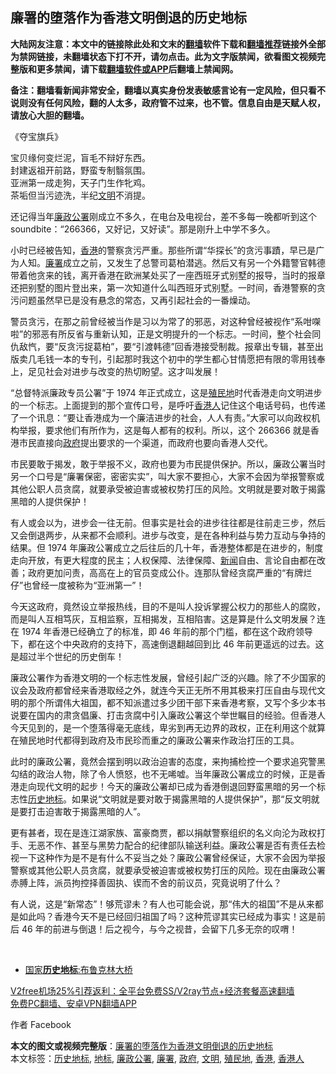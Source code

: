  <h2>廉署的堕落作为香港文明倒退的历史地标</h2> <p class="notice"><b>大陆网友注意：本文中的链接除此处和文末的<a href="https://github.com/bannedbook/fanqiang" >翻墙</a>软件下载和<a href="https://github.com/killgcd/justmysocks/blob/master/README.md">翻墙推荐</a>链接外全部为禁网链接，未翻墙状态下打不开，请勿点击。此为文字版禁闻，欲看图文视频完整版和更多禁闻，请下载<a href="https://github.com/bannedbook/fanqiang">翻墙软件或APP</a>后翻墙上禁闻网。</p><p>备注：翻墙看新闻非常安全，翻墙以真实身份发表敏感言论有一定风险，但只看不说则没有任何风险，翻的人太多，政府管不过来，也不管。信息自由是天赋人权，请放心大胆的翻墙。</b></p>  <div class="entry">  <p>《夺宝旗兵》</p> <p>宝贝缘何变烂泥，盲毛不辩好东西。<br /> 封建返祖开前路，野蛮专制翳氛围。<br /> 亚洲第一成走狗，天子门生作牝鸡。<br /> 茶垢但当污迹洗，半纪<a href="https://www.bannedbook.org/bnews/tag/%E6%96%87%E6%98%8E/" class="st_tag internal_tag" rel="tag" title="标签 文明 下的日志">文明</a>不消提。</p> <p>还记得当年<a href="https://www.bannedbook.org/bnews/tag/%e5%bb%89%e6%94%bf%e5%85%ac%e7%bd%b2/" class="st_tag internal_tag" rel="tag" title="标签 廉政公署 下的日志">廉政公署</a>刚成立不多久，在电台及电视台，差不多每一晚都听到这个 soundbite：“266366，又好记，又好读”。那是刚升上中学不多久。</p>  <p>小时已经被告知，<a href="https://www.bannedbook.org/bnews/tag/%e9%a6%99%e6%b8%af/" class="st_tag internal_tag" rel="tag" title="标签 香港 下的日志">香港</a>的警察贪污严重。那些所谓“华探长”的贪污事蹟，早已是广为人知。<a href="https://www.bannedbook.org/bnews/tag/%e5%bb%89%e7%bd%b2/" class="st_tag internal_tag" rel="tag" title="标签 廉署 下的日志">廉署</a>成立之前，又发生了总警司葛柏潜逃。然后又有另一个外籍警官韩德带着他贪来的钱，离开香港在欧洲某处买了一座西班牙式别墅的报导，当时的报章还把别墅的图片登出来，第一次知道什么叫西班牙式别墅。一时间，香港警察的贪污问题虽然早已是没有悬念的常态，又再引起社会的一番燥动。</p> <p>警员贪污，在那之前曾经被当作是习以为常了的邪恶，对这种曾经被视作“系咁㗎啦”的邪恶有所反省与重新认知，正是文明提升的一个标志。一时间，整个社会同仇敌忾，要“反贪污捉葛柏”，要“引渡韩德”回香港接受制裁。报章出专辑，甚至出版卖几毛钱一本的专刊，引起那时我这个初中的学生都心甘情愿把有限的零用钱奉上，足见社会对进步与改变的热切盼望。这才叫发展！</p> <p>“总督特派廉政专员公署”于 1974 年正式成立，这是<a href="https://www.bannedbook.org/bnews/tag/%E6%AE%96%E6%B0%91%E5%9C%B0/" class="st_tag internal_tag" rel="tag" title="标签 殖民地 下的日志">殖民地</a>时代香港走向文明进步的一个标志。上面提到的那个宣传口号，是呼吁<a href="https://www.bannedbook.org/bnews/tag/%E9%A6%99%E6%B8%AF%E4%BA%BA/" class="st_tag internal_tag" rel="tag" title="标签 香港人 下的日志">香港人</a>记住这个电话号码，也传递了一个讯息：“要让香港成为一个廉洁进步的社会，人人有责。”大家可以向政权机构举报，要求他们有所作为，这是每人都有的权利。所以，这个 266366 就是香港市民直接向<a href="https://www.bannedbook.org/bnews/tag/%e6%94%bf%e5%ba%9c/" class="st_tag internal_tag" rel="tag" title="标签 政府 下的日志">政府</a>提出要求的一个渠道，而政府也要向香港人交代。</p>  <p>市民要敢于揭发，敢于举报不义，政府也要为市民提供保护。所以，廉政公署当时另一个口号是“廉署保密，密密实实”，叫大家不要担心，大家不会因为举报警察或其他公职人员贪腐，就要承受被迫害或被权势打压的风险。文明就是要对敢于揭露黑暗的人提供保护！</p> <p>有人或会以为，进步会一往无前。但事实是社会的进步往往都是往前走三步，然后又会倒退两步，从来都不会顺利。进步与改变，是在各种利益与势力互动与争持的结果。但 1974 年廉政公署成立之后往后的几十年，香港整体都是在进步的，制度走向开放，有更大程度的民主；人权保障、法律保障、<span class='wp_keywordlink_affiliate'><a href="https://www.bannedbook.org/" title="新闻">新闻</a></span>自由、言论自由都在改善；政府更加问责，高高在上的官员变成公仆。连那队曾经贪腐严重的“有牌烂仔”也曾经一度被称为“亚洲第一”！</p> <p>今天这政府，竟然设立举报热线，目的不是叫人投诉掌握公权力的那些人的腐败，而是叫人互相笃灰，互相监察，互相揭发，互相陷害。这是算是什么文明发展？连在 1974 年香港已经确立了的标准，即 46 年前的那个门槛，都在这个政府领导下，都在这个中央政府的支持下，高速倒退翻越回到比 46 年前更遥远的过去。这是超过半个世纪的历史倒车！</p>  <p>廉政公署作为香港文明的一个标志性发展，曾经引起广泛的兴趣。除了不少国家的议会及政府都曾经来香港取经之外，就连今天正无所不用其极来打压自由与现代文明的那个所谓伟大祖国，都不知派遣过多少团干部下来香港考察，又写个多少本书说要在国内的肃贪倡廉、打击贪腐中引入廉政公署这个举世瞩目的经验。但香港人今天见到的，是一个堕落得毫无底线，卑劣到再无边界的政权，正在利用这个就算在殖民地时代都得到政府及市民珍而重之的廉政公署来作政治打压的工具。</p> <p>此时的廉政公署，竟然会摆到明以政治迫害的态度，来拘捕检控一个要求追究警黑勾结的政治人物，除了令人愤怒，也不无唏嘘。当年廉政公署成立的时候，正是香港走向现代文明的起步！今天的廉政公署却已成为香港倒退回野蛮黑暗的另一个标志性<a href="https://www.bannedbook.org/bnews/tag/%E5%8E%86%E5%8F%B2%E5%9C%B0%E6%A0%87/" class="st_tag internal_tag" rel="tag" title="标签 历史地标 下的日志">历史地标</a>。如果说“文明就是要对敢于揭露黑暗的人提供保护”，那“反文明就是要打击迫害敢于揭露黑暗的人”。</p> <p>更有甚者，现在是连江湖家族、富豪商贾，都以捐献警察组织的名义向沦为政权打手、无恶不作、甚至与黑势力配合的纪律部队输送利益。廉政公署是否有责任去检视一下这种作为是不是有什么不妥当之处？廉政公署曾经保证，大家不会因为举报警察或其他公职人员贪腐，就要承受被迫害或被权势打压的风险。现在由廉政公署赤膊上阵，派员拘控择善固执、锲而不舍的前议员，究竟说明了什么？</p>  <p>有人说，这是“新常态”！够荒谬未？有人也可能会说，那“伟大的祖国”不是从来都是如此吗？香港今天不是已经回归祖国了吗？这种荒谬其实已经成为事实！这是前后 46 年的前进与倒退！后之视今，与今之视昔，会留下几多无奈的叹喟！</p> <p> </p> <ul class='op-related-articles' title='相关阅读'> <li><a href='https://www.bannedbook.org/bnews/cnnews/20170712/790754.html' target='_blank'>国家<b>历史地标</b>:布鲁克林大桥</a></li> </ul> <p class="texttj"> <a href="https://www.bannedbook.org/forum23/topic22702.html" target="_blank">V2free机场25%引荐返利：全平台免费SS/V2ray节点+经济套餐高速翻墙</a><br/> <a href="https://github.com/bannedbook/fanqiang/wiki/%E7%A6%81%E9%97%BB%E7%BD%91%E5%AE%89%E5%8D%93%E7%BF%BB%E5%A2%99%E6%96%B0%E9%97%BBAPP" target="_blank">免费PC翻墙、安卓VPN翻墙APP</a></p><p>作者 Facebook</p><a name='sharetosocial'></a>       <div><b>本文的图文或视频完整版</b>：<a href='https://www.bannedbook.org/bnews/comments/20201231/1458572.html'>廉署的堕落作为香港文明倒退的历史地标</a></div>  </div><!--END ENTRY--> <div class="postfooter"> <div>本文标签：<a href="https://www.bannedbook.org/bnews/tag/%E5%8E%86%E5%8F%B2%E5%9C%B0%E6%A0%87/" rel="tag">历史地标</a>, <a href="https://www.bannedbook.org/bnews/tag/%E5%9C%B0%E6%A0%87/" rel="tag">地标</a>, <a href="https://www.bannedbook.org/bnews/tag/%e5%bb%89%e6%94%bf%e5%85%ac%e7%bd%b2/" rel="tag">廉政公署</a>, <a href="https://www.bannedbook.org/bnews/tag/%e5%bb%89%e7%bd%b2/" rel="tag">廉署</a>, <a href="https://www.bannedbook.org/bnews/tag/%e6%94%bf%e5%ba%9c/" rel="tag">政府</a>, <a href="https://www.bannedbook.org/bnews/tag/%E6%96%87%E6%98%8E/" rel="tag">文明</a>, <a href="https://www.bannedbook.org/bnews/tag/%E6%AE%96%E6%B0%91%E5%9C%B0/" rel="tag">殖民地</a>, <a href="https://www.bannedbook.org/bnews/tag/%e9%a6%99%e6%b8%af/" rel="tag">香港</a>, <a href="https://www.bannedbook.org/bnews/tag/%E9%A6%99%E6%B8%AF%E4%BA%BA/" rel="tag">香港人</a></div>  </div><!--END POSTFOOTER--> 